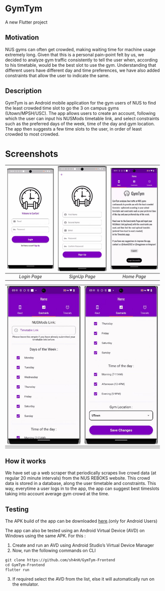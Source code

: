 # GymTym

A new Flutter project

## Motivation

NUS gyms can often get crowded, making waiting time for machine usage extremely long. Given that this is a personal pain-point felt by us, we decided to analyze gym traffic consistently to tell the user when, according to his timetable, would be the best slot to use the gym. Understanding that different users have different day and time preferences, we have also added constraints that allow the user to indicate the same.

## Description
GymTym is an Android mobile application for the gym users of NUS to find the least crowded time slot to go the 3 on campus gyms (Utown/MPSH/USC). The app allows users to create an account, following which the user can input his NUSMods timetable link, and select constraints such as the preferred days of the week, time of the day and gym location. The app then suggests a few time slots to the user, in order of least crowded to most crowded.

# Screenshots

| ![Image 1](photo_5825468275226689220_x.jpg) | ![Image 2](photo_5825468275226689223_x.jpg) | ![Image 3](photo_5825468275226689222_x.jpg) |
|:---:|:---:|:---:|
| *Login Page* | *SignUp Page* | *Home Page* |

| ![Image 4](photo_5825468275226689219_x.jpg) | ![Image 5](photo_5825468275226689221_x.jpg) |
|:---:|:---:|
|  |  |


## How it works

We have set up a web scraper that periodically scrapes live crowd data (at regular 20 minute intervals) from the NUS REBOKS website. This crowd data is stored in a database, along the user timetable and constraints. This way, everytime a user logs in to the app, the app can suggest best timeslots taking into account average gym crowd at the time.

## Testing

The APK build of the app can be downloaded [here](https://drive.google.com/file/d/1l4tAGBzcUtE7sdzbaBOgo6WBOcA-jWET/view).(only for Android Users) 

The app can also be tested using an Android Virtual Device (AVD) on Windows using the same APK. For this : 
1. Create and run an AVD using Android Studio’s Virtual Device Manager
2. Now, run the following commands on CLI
```
git clone https://github.com/sh4nH/GymTym-Frontend
cd GymTym-Frontend
flutter run
```
3. If required select the AVD from the list, else it will automatically run on the emulator.

